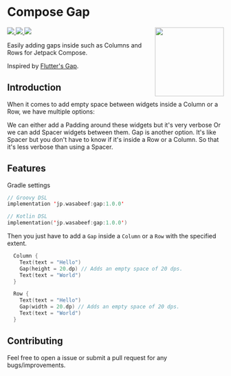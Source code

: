 # Compose Gap

<img height="160px" src="https://github.com/wasabeef/transformers/raw/main/art/jetpack-compose.svg" align="right" />

<p align="left">
  <a href="https://www.apache.org/licenses/LICENSE-2.0">
    <img src="https://img.shields.io/badge/license-Apache%202-blue.svg" />
  </a>
  <a href="https://search.maven.org/search?q=jp.wasabeef.gap">
    <img src="https://maven-badges.herokuapp.com/maven-central/jp.wasabeef/gap/badge.svg" />
  </a>
  <a href="https://github.com/wasabeef/compose-gap/actions">
    <img src="https://github.com/wasabeef/compose-gap/actions/workflows/android-ci.yml/badge.svg" />
  </a>
</p>

Easily adding gaps inside such as Columns and Rows for Jetpack Compose.

Inspired by [Flutter's Gap](https://pub.dev/packages/gap).

## Introduction
When it comes to add empty space between widgets inside a Column or a Row, we have multiple options:

We can either add a Padding around these widgets but it's very verbose
Or we can add Spacer widgets between them.
Gap is another option. It's like Spacer but you don't have to know if it's inside a Row or a Column. So that it's less verbose than using a Spacer.

## Features

Gradle settings
```kotlin
// Groovy DSL
implementation 'jp.wasabeef:gap:1.0.0'

// Kotlin DSL
implementation('jp.wasabeef:gap:1.0.0')
```

Then you just have to add a `Gap` inside a `Column` or a `Row` with the specified extent.
```kotlin
  Column {
    Text(text = "Hello")
    Gap(height = 20.dp) // Adds an empty space of 20 dps.
    Text(text = "World")
  }

  Row {
    Text(text = "Hello")
    Gap(width = 20.dp) // Adds an empty space of 20 dps.
    Text(text = "World")
  }
```

## Contributing

Feel free to open a issue or submit a pull request for any bugs/improvements.
